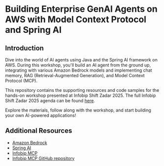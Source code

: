 # Building Enterprise GenAI Agents on AWS with Model Context Protocol and Spring AI

## Introduction

Dive into the world of AI agents using Java and the Spring AI framework on AWS.
During this workshop, you'll build an AI agent from the ground up, integrating with various Amazon Bedrock models and implementing chat memory, RAG (Retrieval-Augmented Generation), and  Model Context Protocol (MCP).

This repository contains the supporting resources and code samples for the hands-on workshop presented at Infobip Shift Zadar 2025.
The full Infobip Shift Zadar 2025 agenda can be found [here](https://shift.infobip.com/schedule/).

Explore the materials, follow along with the workshop, and start building your own AI-powered applications!

## Additional Resources

- [Amazon Bedrock](https://aws.amazon.com/bedrock/)
- [Spring AI](https://spring.io/projects/spring-ai)
- [Infobip MCP](https://www.infobip.com/mcp)
- [Infobip MCP GitHub repository](https://github.com/infobip/mcp)